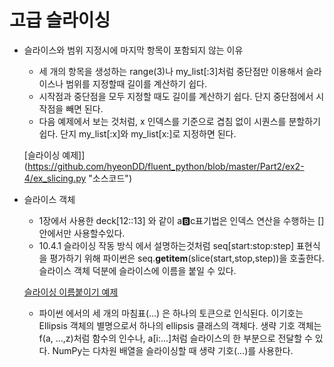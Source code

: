 # 고급 슬라이싱

* 슬라이스와 범위 지정시에 마지막 항목이 포함되지 않는 이유
    - 세 개의 항목을 생성하는 range(3)나 my_list[:3]처럼 중단점만 이용해서 슬라이스나 범위를 지정할때 길이를 계산하기 쉽다.
    - 시작점과 중단점을 모두 지정할 때도 길이를 계산하기 쉽다. 단지 중단점에서 시작점을 빼면 된다.
    - 다음 예제에서 보는 것처럼, x 인덱스를 기준으로 겹침 없이 시퀀스를 분할하기 쉽다. 단지 my_list[:x]와 my_list[x:]로 지정하면 된다.

    [슬라이싱 예제]](https://github.com/hyeonDD/fluent_python/blob/master/Part2/ex2-4/ex_slicing.py "소스코드")

* 슬라이스 객체
    - 1장에서 사용한 deck[12::13] 와 같이 a:b:c표기법은 인덱스 연산을 수행하는 [] 안에서만 사용할수있다.
    - 10.4.1 슬라이싱 작동 방식 에서 설명하는것처럼 seq[start:stop:step] 표현식을 평가하기 위해 파이썬은 seq.__getitem__(slice(start,stop,step))을 호출한다. 슬라이스 객체 덕분에 슬라이스에 이름을 붙일 수 있다.

    [슬라이싱 이름붙이기 예제](https://github.com/hyeonDD/fluent_python/blob/master/Part2/ex2-4/named_slicing.py "소스코드")
    
    - 파이썬 에서의 세 개의 마침표(...) 은 하나의 토큰으로 인식된다. 이기호는 Ellipsis 객체의 별명으로서 하나의 ellipsis 클래스의 객체다. 생략 기호 객체는 f(a, ...,z)처럼 함수의 인수나, a[i:...]처럼 슬라이스의 한 부분으로 전달할 수 있다. NumPy는 다차원 배열을 슬라이싱할 때 생략 기호(...)를 사용한다.